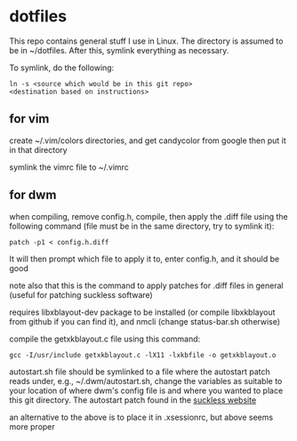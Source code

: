 # dotfiles
This repo contains general stuff I use in Linux. The directory is 
assumed to be in ~/dotfiles. After this, symlink everything as necessary.

To symlink, do the following:
```
ln -s <source which would be in this git repo> 
<destination based on instructions>
```

## for vim
create ~/.vim/colors directories, and get candycolor from google then put 
it in that directory

symlink the vimrc file to ~/.vimrc

## for dwm
when compiling, remove config.h, compile, then apply the .diff file using 
the following command (file must
be in the same directory, try to symlink it): 
```
patch -p1 < config.h.diff
```
It will then prompt which file to apply it to, enter config.h, and it should be good

note also that this is the command to apply patches for .diff files in 
general (useful for patching suckless software)

requires libxblayout-dev package to be installed (or compile libxkblayout
from github if you can find it), and nmcli (change status-bar.sh otherwise)

compile the getxkblayout.c file using this command:
```
gcc -I/usr/include getxkblayout.c -lX11 -lxkbfile -o getxkblayout.o
```

autostart.sh file should be symlinked to a file where the autostart 
patch reads under, e.g., ~/.dwm/autostart.sh, change the 
variables as suitable to your location of where dwm's config file is 
and where you wanted to place this git directory. The autostart patch 
found in the [suckless website](https://dwm.suckless.org/patches/autostart/)

an alternative to the above is to place it in .xsessionrc, but above seems
more proper
